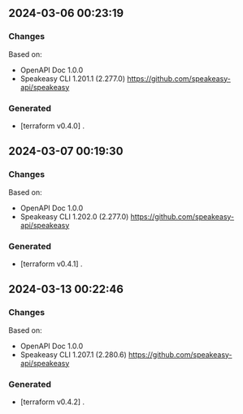 

## 2024-03-06 00:23:19
### Changes
Based on:
- OpenAPI Doc 1.0.0 
- Speakeasy CLI 1.201.1 (2.277.0) https://github.com/speakeasy-api/speakeasy
### Generated
- [terraform v0.4.0] .

## 2024-03-07 00:19:30
### Changes
Based on:
- OpenAPI Doc 1.0.0 
- Speakeasy CLI 1.202.0 (2.277.0) https://github.com/speakeasy-api/speakeasy
### Generated
- [terraform v0.4.1] .

## 2024-03-13 00:22:46
### Changes
Based on:
- OpenAPI Doc 1.0.0 
- Speakeasy CLI 1.207.1 (2.280.6) https://github.com/speakeasy-api/speakeasy
### Generated
- [terraform v0.4.2] .